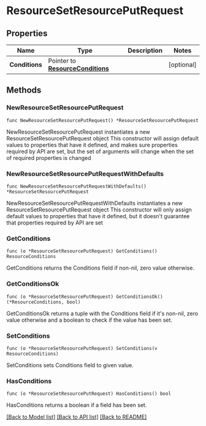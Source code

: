 # ResourceSetResourcePutRequest

## Properties

Name | Type | Description | Notes
------------ | ------------- | ------------- | -------------
**Conditions** | Pointer to [**ResourceConditions**](ResourceConditions.md) |  | [optional] 

## Methods

### NewResourceSetResourcePutRequest

`func NewResourceSetResourcePutRequest() *ResourceSetResourcePutRequest`

NewResourceSetResourcePutRequest instantiates a new ResourceSetResourcePutRequest object
This constructor will assign default values to properties that have it defined,
and makes sure properties required by API are set, but the set of arguments
will change when the set of required properties is changed

### NewResourceSetResourcePutRequestWithDefaults

`func NewResourceSetResourcePutRequestWithDefaults() *ResourceSetResourcePutRequest`

NewResourceSetResourcePutRequestWithDefaults instantiates a new ResourceSetResourcePutRequest object
This constructor will only assign default values to properties that have it defined,
but it doesn't guarantee that properties required by API are set

### GetConditions

`func (o *ResourceSetResourcePutRequest) GetConditions() ResourceConditions`

GetConditions returns the Conditions field if non-nil, zero value otherwise.

### GetConditionsOk

`func (o *ResourceSetResourcePutRequest) GetConditionsOk() (*ResourceConditions, bool)`

GetConditionsOk returns a tuple with the Conditions field if it's non-nil, zero value otherwise
and a boolean to check if the value has been set.

### SetConditions

`func (o *ResourceSetResourcePutRequest) SetConditions(v ResourceConditions)`

SetConditions sets Conditions field to given value.

### HasConditions

`func (o *ResourceSetResourcePutRequest) HasConditions() bool`

HasConditions returns a boolean if a field has been set.


[[Back to Model list]](../README.md#documentation-for-models) [[Back to API list]](../README.md#documentation-for-api-endpoints) [[Back to README]](../README.md)


